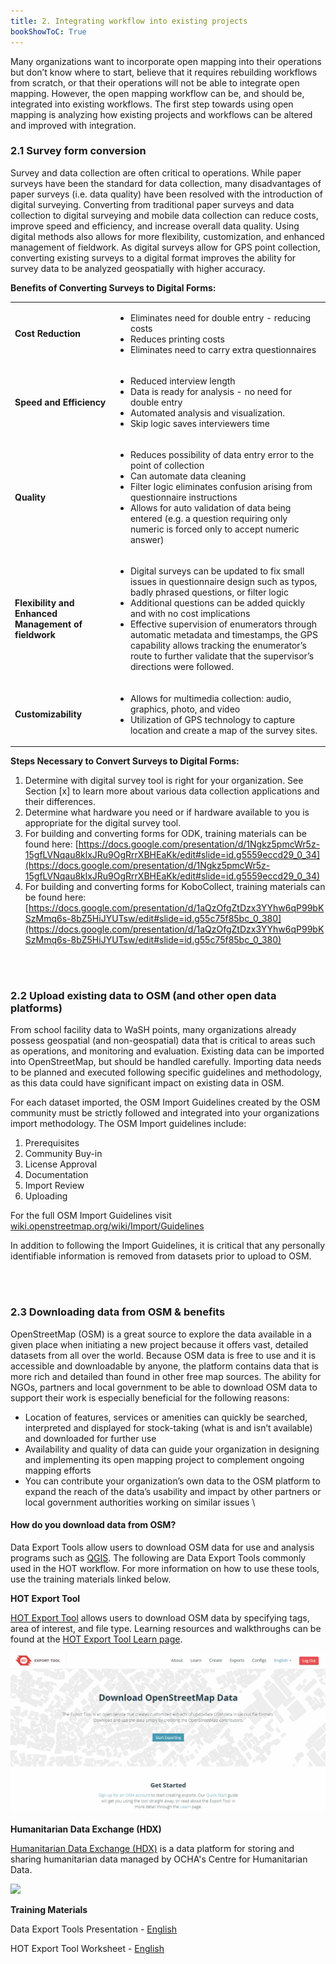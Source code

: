 ```yaml
---
title: 2. Integrating workflow into existing projects
bookShowToC: True
---
```


Many organizations want to incorporate open mapping into their operations but don’t know where to start, believe that it requires rebuilding workflows from scratch, or that their operations will not be able to integrate open mapping.  However, the open mapping workflow can be, and should be, integrated into existing workflows. The first step towards using open mapping is analyzing how existing projects and workflows can be altered and improved with integration. 


### 2.1 Survey form conversion

Survey and data collection are often critical to operations. While paper surveys have been the standard for data collection, many disadvantages of paper surveys (i.e. data quality) have been resolved with the introduction of digital surveying. Converting from traditional paper surveys and data collection to digital surveying and mobile data collection can reduce costs, improve speed and efficiency, and increase overall data quality. Using digital methods also allows for more flexibility, customization, and enhanced management of fieldwork. As digital surveys allow for GPS point collection, converting existing surveys to a digital format improves the ability for survey data to be analyzed geospatially with higher accuracy.  

**Benefits of Converting Surveys to Digital Forms:**
<table>
  <tr>
   <td><strong>Cost Reduction</strong>
   </td>
   <td>
<ul>

<li>Eliminates need for double entry - reducing costs

<li>Reduces printing costs

<li>Eliminates need to carry extra questionnaires  		
</li>
</ul>
   </td>
  </tr>
  <tr>
   <td><strong>Speed and Efficiency</strong>
   </td>
   <td>
<ul>

<li>Reduced interview length 

<li>Data is ready for analysis - no need for double entry 

<li>Automated analysis and visualization.

<li>Skip logic saves interviewers time
</li>
</ul>
   </td>
  </tr>
  <tr>
   <td><strong>Quality </strong>
   </td>
   <td>
<ul>

<li>Reduces possibility of data entry error to the point of collection

<li>Can automate data cleaning

<li>Filter logic eliminates confusion arising from questionnaire instructions

<li>Allows for auto validation of data being entered (e.g. a question requiring only numeric is forced only to accept numeric answer)
</li>
</ul>
   </td>
  </tr>
  <tr>
   <td><strong>Flexibility and Enhanced Management of fieldwork</strong>
   </td>
   <td>
<ul>

<li>Digital surveys can be updated to fix small issues in questionnaire design such as typos, badly phrased questions, or filter logic 

<li>Additional questions can be added quickly and with no cost implications

<li>Effective supervision of enumerators through automatic metadata and timestamps, the GPS capability allows tracking the enumerator’s route to further validate that the supervisor’s directions were followed.
</li>
</ul>
   </td>
  </tr>
  <tr>
   <td><strong>Customizability</strong>
   </td>
   <td>
<ul>

<li>Allows for multimedia collection: audio, graphics, photo, and video 

<li>Utilization of GPS technology to capture location and create a map of the survey sites.
</li>
</ul>
   </td>
  </tr>
</table>


**Steps Necessary to Convert Surveys to Digital Forms:**



1. Determine with digital survey tool is right for your organization. See Section [x] to learn more about various data collection applications and their differences. 
2. Determine what hardware you need or if hardware available to you is appropriate for the digital survey tool. 
3. For building and converting forms for ODK, training materials can be found here: [https://docs.google.com/presentation/d/1Ngkz5pmcWr5z-15gfLVNqau8klxJRu9OgRrrXBHEaKk/edit#slide=id.g5559eccd29_0_34](https://docs.google.com/presentation/d/1Ngkz5pmcWr5z-15gfLVNqau8klxJRu9OgRrrXBHEaKk/edit#slide=id.g5559eccd29_0_34)
4. For building and converting forms for KoboCollect, training materials can be found here: [https://docs.google.com/presentation/d/1aQzOfgZtDzx3YYhw6qP99bKSzMmq6s-8bZ5HiJYUTsw/edit#slide=id.g55c75f85bc_0_380](https://docs.google.com/presentation/d/1aQzOfgZtDzx3YYhw6qP99bKSzMmq6s-8bZ5HiJYUTsw/edit#slide=id.g55c75f85bc_0_380)

<br>
<br>


### 2.2 Upload existing data to OSM (and other open data platforms)

From school facility data to WaSH points, many organizations already possess geospatial (and non-geospatial) data that is critical to areas such as operations, and monitoring and evaluation. Existing data can be imported into OpenStreetMap, but should be handled carefully. Importing data needs to be planned and executed following specific guidelines and methodology, as this data could have significant impact on existing data in OSM. 

For each dataset imported, the OSM Import Guidelines created by the OSM community must be strictly followed and integrated into your organizations import methodology. The OSM Import guidelines include: 



1. Prerequisites
2. Community Buy-in
3. License Approval
4. Documentation
5. Import Review
6. Uploading 

For the full OSM Import Guidelines visit [wiki.openstreetmap.org/wiki/Import/Guidelines](http://wiki.openstreetmap.org/wiki/Import/Guidelines)

In addition to following the Import Guidelines, it is critical that any personally identifiable information is removed from datasets prior to upload to OSM. 

<br>
<br>

### 2.3 Downloading data from OSM & benefits

OpenStreetMap (OSM) is a great source to explore the data available in a given place when initiating a new project because it offers vast, detailed datasets from all over the world. Because OSM data is free to use and it is accessible and downloadable by anyone, the platform contains data that is more rich and detailed than found in other free map sources. The ability for NGOs, partners and local government to be able to download OSM data to support their work is especially beneficial for the following reasons:



*   Location of features, services or amenities can quickly be searched, interpreted and displayed for stock-taking (what is and isn’t available) and downloaded for further use
*   Availability and quality of data can guide your organization in designing and implementing its open mapping project to complement ongoing mapping efforts 
*   You can contribute your organization’s own data to the OSM platform to expand the reach of the data’s usability and impact by other partners or local government authorities working on similar issues \


#### **How do you download data from OSM?**

Data Export Tools allow users to download OSM data for use and analysis programs such as [QGIS](https://github.com/hotosm/toolbox/wiki/7.1-QGIS). The following are Data Export Tools commonly used in the HOT workflow. For more information on how to use these tools, use the training materials linked below.

**HOT Export Tool**

[HOT Export Tool](https://export.hotosm.org/en/v3/) allows users to download OSM data by specifying tags, area of interest, and file type. Learning resources and walkthroughs can be found at the [HOT Export Tool Learn page](https://export.hotosm.org/en/v3/learn).

![](/images/part-ii/HOTExport2.gif)

**Humanitarian Data Exchange (HDX)**

[Humanitarian Data Exchange (HDX)](https://data.humdata.org/) is a data platform for storing and sharing humanitarian data managed by OCHA's Centre for Humanitarian Data.

![](/images/part-ii/HDX.gif)

**Training Materials**

Data Export Tools Presentation - [English](https://docs.google.com/presentation/d/1RyHYVPZU5d4xJ1cpWga4QRdfohpEs-t9ylJ_HTJ7wm8/edit?usp=sharing) 

HOT Export Tool Worksheet - [English](https://docs.google.com/document/d/1BcSSQuVbLQDAAbBGdZQNh_FTEpPJ8jMlh4u1DzIBzWE/edit?usp=sharing)
